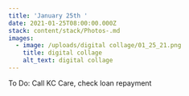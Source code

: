 ```yaml
---
title: 'January 25th '
date: 2021-01-25T08:00:00.000Z
stack: content/stack/Photos-.md
images:
  - image: /uploads/digital collage/01_25_21.png
    title: digital collage
    alt_text: digital collage
---
```


To Do: Call KC Care, check loan repayment 
